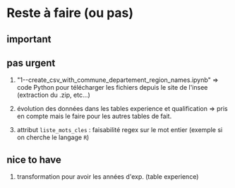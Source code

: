 # Reste à faire (ou pas)

## important


## pas urgent

  1. "1--create_csv_with_commune_departement_region_names.ipynb"
    => code Python pour télécharger les fichiers depuis le site de l'insee (extraction du .zip, etc...)

  1. évolution des données dans les tables experience et qualification => pris en compte mais le faire pour les autres tables de fait.

  1. attribut `liste_mots_cles` : faisabilité regex sur le mot entier (exemple si on cherche le langage `R`)


## nice to have

  1. transformation pour avoir les années d'exp. (table experience)
